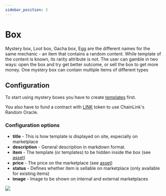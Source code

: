```yaml
---
sidebar_position: 3
---
```


# Box

Mystery box, Loot box, Gacha box, Egg are the different names for the same mechanic - an item that contains a random
content. While template of the content is known, its rarity attribute is not. The user can gamble in two ways: open
the box and try get better outcome, or sell the box to get more money. One mystery box can contain multiple
items of different types

## Configuration

To start using mystery boxes you have to create [templates](/admin/hierarchy/ERC721/template/) first.

You also have to fund a contract with [LINK](/admin/integrations/chain-link/) token to use ChainLink's Random Oracle.

### Configuration options

- **title** - This is how template is displayed on site, especially on marketplace
- **description** - General description in markdown format.
- **item** - The template (or templates) to be hidden inside the box (see [asset](/admin/miscellaneous/asset/))
- **price** - The price on the marketplace (see [asset](/admin/miscellaneous/asset/))
- **status** - Defines whether item is sellable on marketplace (only available for existing items)
- **image** - Image to be shown on internal and external marketplaces

![](/img/admin/mechanics-simple/mystery/mystery_boxes_create.png)
